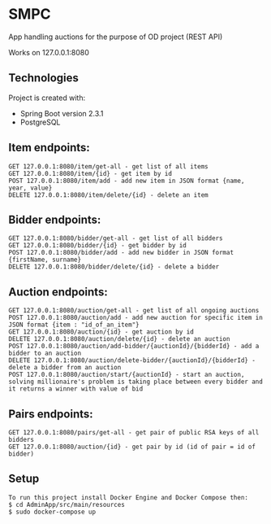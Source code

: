 # SMPC
App handling auctions for the purpose of OD project (REST API)

Works on 127.0.0.1:8080

## Technologies
Project is created with:
 * Spring Boot version 2.3.1
 * PostgreSQL

## Item endpoints:
```
GET 127.0.0.1:8080/item/get-all - get list of all items
GET 127.0.0.1:8080/item/{id} - get item by id
POST 127.0.0.1:8080/item/add - add new item in JSON format {name, year, value}
DELETE 127.0.0.1:8080/item/delete/{id} - delete an item
```
## Bidder endpoints:
```
GET 127.0.0.1:8080/bidder/get-all - get list of all bidders
GET 127.0.0.1:8080/bidder/{id} - get bidder by id
POST 127.0.0.1:8080/bidder/add - add new bidder in JSON format {firstName, surname}
DELETE 127.0.0.1:8080/bidder/delete/{id} - delete a bidder
```
## Auction endpoints:
```
GET 127.0.0.1:8080/auction/get-all - get list of all ongoing auctions
POST 127.0.0.1:8080/auction/add - add new auction for specific item in JSON format {item : "id_of_an_item"}
GET 127.0.0.1:8080/auction/{id} - get auction by id
DELETE 127.0.0.1:8080/auction/delete/{id} - delete an auction
POST 127.0.0.1:8080/auction/add-bidder/{auctionId}/{bidderId} - add a bidder to an auction
DELETE 127.0.0.1:8080/auction/delete-bidder/{auctionId}/{bidderId} - delete a bidder from an auction
POST 127.0.0.1:8080/auction/start/{auctionId} - start an auction, solving millionaire's problem is taking place between every bidder and it returns a winner with value of bid
```
## Pairs endpoints:
```
GET 127.0.0.1:8080/pairs/get-all - get pair of public RSA keys of all bidders
GET 127.0.0.1:8080/auction/{id} - get pair by id (id of pair = id of bidder)
```
## Setup
```
To run this project install Docker Engine and Docker Compose then:
$ cd AdminApp/src/main/resources
$ sudo docker-compose up
```
